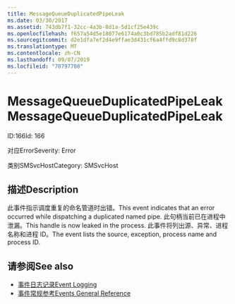 ```yaml
---
title: MessageQueueDuplicatedPipeLeak
ms.date: 03/30/2017
ms.assetid: 743db7f1-32cc-4a3b-8d1a-5d1cf25e439c
ms.openlocfilehash: f657a54d5e18077e6174a0c3bd785b2adf81d226
ms.sourcegitcommit: d2e1dfa7ef2d4e9ffae3d431cf6a4ffd9c8d378f
ms.translationtype: MT
ms.contentlocale: zh-CN
ms.lasthandoff: 09/07/2019
ms.locfileid: "70797708"
---
```

# <a name="messagequeueduplicatedpipeleak"></a><span data-ttu-id="50a91-102">MessageQueueDuplicatedPipeLeak</span><span class="sxs-lookup"><span data-stu-id="50a91-102">MessageQueueDuplicatedPipeLeak</span></span>
<span data-ttu-id="50a91-103">ID:166</span><span class="sxs-lookup"><span data-stu-id="50a91-103">Id: 166</span></span>  
  
 <span data-ttu-id="50a91-104">对应Error</span><span class="sxs-lookup"><span data-stu-id="50a91-104">Severity: Error</span></span>  
  
 <span data-ttu-id="50a91-105">类别SMSvcHost</span><span class="sxs-lookup"><span data-stu-id="50a91-105">Category: SMSvcHost</span></span>  
  
## <a name="description"></a><span data-ttu-id="50a91-106">描述</span><span class="sxs-lookup"><span data-stu-id="50a91-106">Description</span></span>  
 <span data-ttu-id="50a91-107">此事件指示调度重复的命名管道时出错。</span><span class="sxs-lookup"><span data-stu-id="50a91-107">This event indicates that an error occurred while dispatching a duplicated named pipe.</span></span> <span data-ttu-id="50a91-108">此句柄当前已在进程中泄漏。</span><span class="sxs-lookup"><span data-stu-id="50a91-108">This handle is now leaked in the process.</span></span> <span data-ttu-id="50a91-109">此事件将列出源、异常、进程名称和进程 ID。</span><span class="sxs-lookup"><span data-stu-id="50a91-109">The event lists the source, exception, process name and process ID.</span></span>  
  
## <a name="see-also"></a><span data-ttu-id="50a91-110">请参阅</span><span class="sxs-lookup"><span data-stu-id="50a91-110">See also</span></span>

- [<span data-ttu-id="50a91-111">事件日志记录</span><span class="sxs-lookup"><span data-stu-id="50a91-111">Event Logging</span></span>](index.md)
- [<span data-ttu-id="50a91-112">事件常规参考</span><span class="sxs-lookup"><span data-stu-id="50a91-112">Events General Reference</span></span>](events-general-reference.md)
